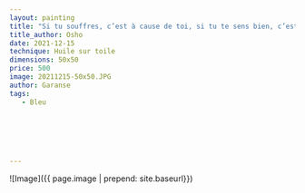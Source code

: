 ```yaml
---
layout: painting
title: "Si tu souffres, c’est à cause de toi, si tu te sens bien, c’est grâce à toi, personne d’autre n’est responsable, seulement toi et toi seul, tu es ton enfer et ton paradis." 
title_author: Osho     
date: 2021-12-15
technique: Huile sur toile
dimensions: 50x50
price: 500
image: 20211215-50x50.JPG
author: Garanse
tags:
   - Bleu
  
  
  
  
  
  
---
```

![Image]({{ page.image | prepend: site.baseurl}})

